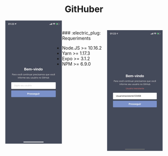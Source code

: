 <h1 align="center">GitHuber</h1>

<img src="new_assets/teste1.png" align="left"/> </br>
</div>
<img src="new_assets/teste2.png" align="right"/>
### :electric_plug: Requeriments

- Node.JS >= 10.16.2
- Yarn >= 1.17.3
- Expo >= 3.1.2
- NPM >= 6.9.0

